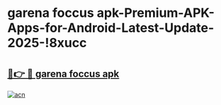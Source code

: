 # garena foccus apk-Premium-APK-Apps-for-Android-Latest-Update-2025-!8xucc

# <h2><a href="https://googleone.com">🔗👉 🔴 garena foccus apk</a></h2>

[![acn](https://github.com/user-attachments/assets/0f9c940e-d8b0-45ae-aac7-cd30a18b3e1c)](https://googleone.com)

